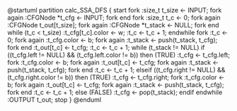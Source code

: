 @startuml
    partition calc_SSA_DFS {
        start
        fork
        :size_t t_size <- INPUT;
        fork again
        :CFGNode *t_cfg <- INPUT;
        fork end
        fork
        :size_t t_c <- 0;
        fork again
        :CFGNode t_out[t_size];
        fork again
        :CFGNode *t_stack <- NULL;
        fork end
        while (t_c < t_size)
            :t_cfg[t_c].color <- w;
            :t_c <- t_c + 1;
        endwhile
        fork
        :t_c <- 0;
        fork again
        :t_cfg.color <- b;
        fork again
        :t_stack <- push(t_stack, t_cfg);
        fork end
        :t_out[t_c] <- t_cfg;
        :t_c <- t_c + 1;
        while (t_stack != NULL)
            if ((t_cfg.left != NULL) && (t_cfg.left.color != b)) then (TRUE)
                :t_cfg <- t_cfg.left;
                fork
                :t_cfg.color <- b;
                fork again
                :t_out[t_c] <- t_cfg;
                fork again
                :t_stack <- push(t_stack, t_cfg);
                fork end
                :t_c <- t_c + 1;
            elseif ((t_cfg.right != NULL) && (t_cfg.right.color != b)) then (TRUE)
                :t_cfg <- t_cfg.right;
                fork
                :t_cfg.color <- b;
                fork again
                :t_out[t_c] <- t_cfg;
                fork again
                :t_stack <- push(t_stack, t_cfg);
                fork end
                :t_c <- t_c + 1;
            else (FALSE)
                :t_cfg <- pop(t_stack);
            endif
        endwhile
        :OUTPUT t_out;
        stop
    }
@enduml
